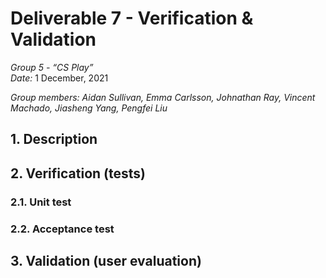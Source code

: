 # Deliverable 7 - Verification & Validation

*Group 5 - “CS Play”*   
*Date:* 1 December, 2021

*Group members: Aidan Sullivan, Emma Carlsson, Johnathan Ray, Vincent Machado, Jiasheng Yang, Pengfei Liu*  

## 1. Description


## 2. Verification (tests)


### 2.1. Unit test


### 2.2. Acceptance test


## 3. Validation (user evaluation)

